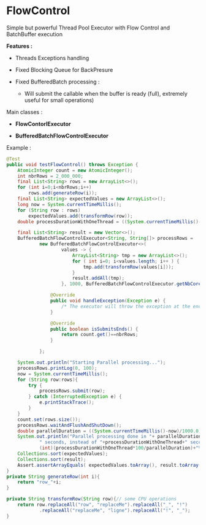 # FlowControl

Simple but powerful Thread Pool Executor with Flow Control and BatchBuffer execution

**Features :** 

- Threads Exceptions handling

- Fixed Blocking Queue for BackPresure 

- Fixed BufferedBatch processing :
        
     * Will submit the callable when the buffer is ready (full), extremely useful for small operations)

Main classes :

- **FlowContorlExecutor** 

- **BufferedBatchFlowControlExecutor** 

Example :
```java
@Test
public void testFlowControl() throws Exception {
    AtomicInteger count = new AtomicInteger();
    int nbrRows = 2_000_000;
    final List<String> rows = new ArrayList<>();
    for (int i=0;i<nbrRows;i++)
        rows.add(generateRow(i));
    final List<String> expectedValues = new ArrayList<>();
    long now = System.currentTimeMillis();
    for (String row : rows)
        expectedValues.add(transformRow(row));
    double processDurationWithOneThread = ((System.currentTimeMillis()-now)/1000.0);

    final List<String> result = new Vector<>();
    BufferedBatchFlowControlExecutor<String, String[]> processRows =
            new BufferedBatchFlowControlExecutor<>(
                    values -> {
                        ArrayList<String> tmp = new ArrayList<>();
                        for ( int i=0; i<values.length; i++ ) {
                            tmp.add(transformRow(values[i]));
                        }
                        result.addAll(tmp);
                    }, 1000, BufferedBatchFlowControlExecutor.getNbCores(), 500, "processRows") {

                @Override
                public void handleException(Exception e) {
                    /* The executor will throw the exception at the end if any exception */
                }

                @Override
                public boolean isSubmitsEnds() {
                    return count.get()==nbrRows;
                }

            };

    System.out.println("Starting Parallel processing...");
    processRows.printLog(0, 100);
    now = System.currentTimeMillis();
    for (String row:rows){
        try {
            processRows.submit(row);
        } catch (InterruptedException e) {
            e.printStackTrace();
        }
    }
    count.set(rows.size());
    processRows.waitAndFlushAndShutDown();
    double parallelDuration = ((System.currentTimeMillis()-now)/1000.0);
    System.out.println("Parallel processing done in "+ parallelDuration +
            " seconds, instead of "+processDurationWithOneThread+" seconds on 1 Thread ("+
            (int)(processDurationWithOneThread*100/parallelDuration)+"% faster)");
    Collections.sort(expectedValues);
    Collections.sort(result);
    Assert.assertArrayEquals( expectedValues.toArray(), result.toArray() );
}
private String generateRow(int i){
    return "row_"+i;
}

private String transformRow(String row){// some CPU operations
    return row.replaceAll("row", "replaceMe").replaceAll("_", "!")
            .replaceAll("replaceMe", "ligne").replaceAll("!", "_");
}

```
